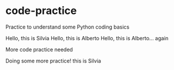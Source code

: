 # code-practice

Practice to understand some Python coding basics

Hello, this is Silvia
Hello, this is Alberto
Hello, this is Alberto... again

More code practice needed

Doing some more practice! this is Silvia